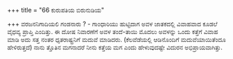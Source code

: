 +++
title = "66 ಕುರುಪತಿಯ ಬಿರುನುಡಿಯ"

+++
ವರಜನನಿಗಾದಿಯಲಿ ಗಂಡನಾರು ? - ಗಾಂಧಾರಿಯು ಹುಟ್ಟಿದಾಗ ಅವಳ ಜಾತಕದಲ್ಲಿ ವಿವಾಹವಾದ ಕೂಡಲೆ ವೈಧವ್ಯ ಪ್ರಾಪ್ತಿ ಎಂದಿತ್ತು. ಈ ದೋಷ ನಿವಾರಣೆಗೆ ಅವಳ ತಂದೆ-ತಾಯಿ ಮೊದಲು ಅವಳನ್ನು ಒಂದು ಕತ್ತೆಗೆ ವಿವಾಹ ಮಾಡಿ ಅದು ಸತ್ತ ನಂತರ ಧೃತರಾಷ್ಟ್ರನಿಗೆ ಮದುವೆ ಮಾಡಿದರು. (ಕೆಲವೆಡೆಯಲ್ಲಿ ಆಡಿನೊಂದಿಗೆ ಮದುವೆಯಾಯಿತೆಂದೂ ಹೇಳಿರುತ್ತದೆ) ನಾನು ತ್ತೊತಿನ ಮಗನಾದರೆ ನೀನು ಕತ್ತೆಯ ಮಗ ಎಂದು ಹೇಳುವುದಷ್ಟೇ ವಿದುರನ ಅಭಿಪ್ರಾಯವಾಗಿತ್ತು.